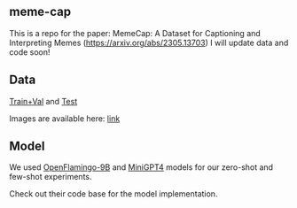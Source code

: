 ## meme-cap
This is a repo for the paper: MemeCap: A Dataset for Captioning and Interpreting Memes (https://arxiv.org/abs/2305.13703)
I will update data and code soon!


## Data
[Train+Val]() and [Test](https://github.com/eujhwang/meme-cap/blob/main/data/memes-test.json)

Images are available here: [link](https://drive.google.com/file/d/1o1IB6am0HdYS58CEOmmxra3WjJkrn-M1/view?usp=sharing)

## Model
We used [OpenFlamingo-9B](https://github.com/mlfoundations/open_flamingo) and [MiniGPT4](https://github.com/Vision-CAIR/MiniGPT-4) models for our zero-shot and few-shot experiments. 

Check out their code base for the model implementation.
